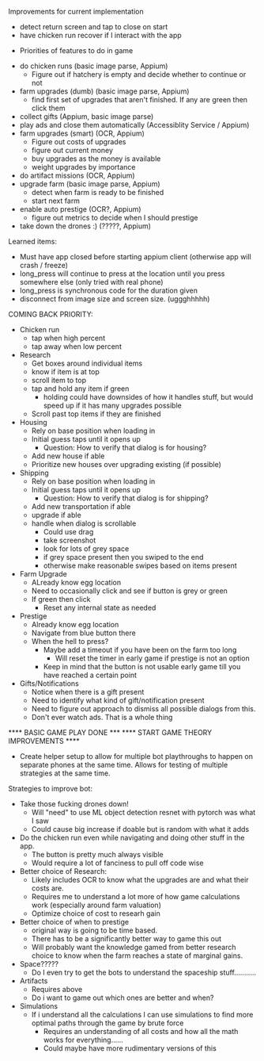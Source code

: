 Improvements for current implementation
- detect return screen and tap to close on start
- have chicken run recover if I interact with the app

* Priorities of features to do in game
- do chicken runs (basic image parse, Appium)
    - Figure out if hatchery is empty and decide whether to continue or not
- farm upgrades (dumb) (basic image parse, Appium)
    - find first set of upgrades that aren't finished. If any are green then click them
- collect gifts (Appium, basic image parse)
- play ads and close them automatically (Accessiblity Service / Appium)
- farm upgrades (smart) (OCR, Appium)
    - Figure out costs of upgrades
    - figure out current money
    - buy upgrades as the money is available
    - weight upgrades by importance
- do artifact missions (OCR, Appium)
- upgrade farm (basic image parse, Appium)
    - detect when farm is ready to be finished
    - start next farm
- enable auto prestige (OCR?, Appium)
    - figure out metrics to decide when I should prestige
- take down the drones :) (?????, Appium)


Learned items:
- Must have app closed before starting appium client (otherwise app will crash / freeze)
- long_press will continue to press at the location until you press somewhere else (only tried with real phone)
- long_press is synchronous code for the duration given
- disconnect from image size and screen size. (uggghhhhh)



COMING BACK PRIORITY:
- Chicken run
    - tap when high percent
    - tap away when low percent
- Research
    - Get boxes around individual items
    - know if item is at top
    - scroll item to top
    - tap and hold any item if green
        - holding could have downsides of how it handles stuff, but would speed up if it has many upgrades possible
    - Scroll past top items if they are finished
- Housing
    - Rely on base position when loading in
    - Initial guess taps until it opens up
        - Question: How to verify that dialog is for housing?
    - Add new house if able
    - Prioritize new houses over upgrading existing (if possible)
- Shipping
    - Rely on base position when loading in
    - Initial guess taps until it opens up
        - Question: How to verify that dialog is for shipping?
    - Add new transportation if able
    - upgrade if able
    - handle when dialog is scrollable
        - Could use drag
        - take screenshot
        - look for lots of grey space
        - if grey space present then you swiped to the end
        - otherwise make reasonable swipes based on items present
- Farm Upgrade
    - ALready know egg location
    - Need to occasionally click and see if button is grey or green
    - If green then click
        - Reset any internal state as needed
- Prestige
    - Already know egg location
    - Navigate from blue button there
    - When the hell to press?
        - Maybe add a timeout if you have been on the farm too long
            - Will reset the timer in early game if prestige is not an option
        - Keep in mind that the button is not usable early game till you have reached a certain point
- Gifts/Notifications
    - Notice when there is a gift present
    - Need to identify what kind of gift/notification present
    - Need to figure out approach to dismiss all possible dialogs from this.
    - Don't ever watch ads. That is a whole thing

**** BASIC GAME PLAY DONE ***
**** START GAME THEORY IMPROVEMENTS ****

- Create helper setup to allow for multiple bot playthroughs to happen on separate phones at the same time. Allows for testing of multiple strategies at the same time. 

Strategies to improve bot:
- Take those fucking drones down!
    - Will "need" to use ML object detection resnet with pytorch was what I saw
    - Could cause big increase if doable but is random with what it adds
- Do the chicken run even while navigating and doing other stuff in the app.
    - The button is pretty much always visible
    - Would require a lot of fanciness to pull off code wise
- Better choice of Research:
    - Likely includes OCR to know what the upgrades are and what their costs are. 
    - Requires me to understand a lot more of how game calculations work (especially around farm valuation)
    - Optimize choice of cost to researh gain
- Better choice of when to prestige
    - original way is going to be time based. 
    - There has to be a significantly better way to game this out
    - Will probably want the knowledge gamed from better research choice to know when the farm reaches a state of marginal gains.
- Space?????
    - Do I even try to get the bots to understand the spaceship stuff...........
- Artifacts
    - Requires above
    - Do i want to game out which ones are better and when?
- Simulations
    - If i understand all the calculations I can use simulations to find more optimal paths through the game by brute force
        - Requires an understanding of all costs and how all the math works for everything......
        - Could maybe have more rudimentary versions of this


